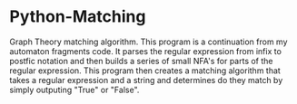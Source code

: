 # Python-Matching
Graph Theory matching algorithm. This program is a continuation from my automaton fragments code. It parses the regular expression from infix to postfic notation and then builds a series of small NFA's for parts of the regular expression. This program then creates a matching algorithm that takes a regular expression and a string and determines do they match by simply outputing "True" or "False". 
